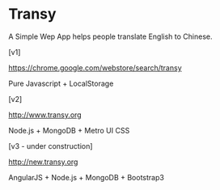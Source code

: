 Transy
======

A Simple Wep App helps people translate English to Chinese.

[v1]

https://chrome.google.com/webstore/search/transy

Pure Javascript + LocalStorage

[v2]

http://www.transy.org

Node.js + MongoDB + Metro UI CSS

[v3 - under construction]

http://new.transy.org

AngularJS + Node.js + MongoDB + Bootstrap3